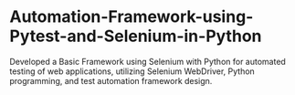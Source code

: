 # Automation-Framework-using-Pytest-and-Selenium-in-Python
Developed a Basic Framework using Selenium with Python for automated testing of web applications, utilizing Selenium WebDriver, Python programming, and test automation framework design.
